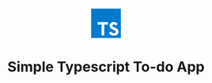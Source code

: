 <p align="center">
    <img src="./src/static/assets/ts.png" alt="Typescript" width="60" />
</p>
<h1 align="center">Simple Typescript To-do App</h1>
